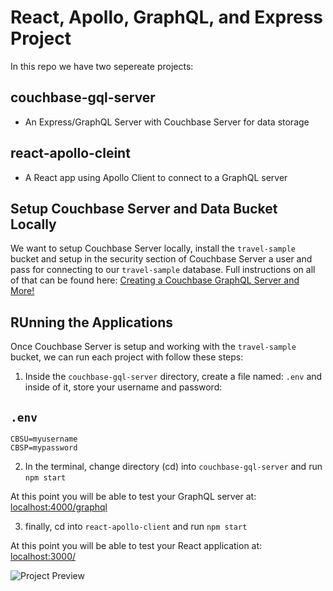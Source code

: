 # React, Apollo, GraphQL, and Express Project

In this repo we have two sepereate projects:

## couchbase-gql-server

- An Express/GraphQL Server with Couchbase Server for data storage

## react-apollo-cleint

- A React app using Apollo Client to connect to a GraphQL server

## Setup Couchbase Server and Data Bucket Locally

We want to setup Couchbase Server locally, install the `travel-sample` bucket and setup in the security section of Couchbase Server a user and pass for connecting to our `travel-sample` database. Full instructions on all of that can be found here:
[Creating a Couchbase GraphQL Server and More!](https://www.reactstateofmind.com/couchbase-graphql)

## RUnning the Applications

Once Couchbase Server is setup and working with the `travel-sample` bucket, we can run each project with follow these steps:

1. Inside the `couchbase-gql-server` directory, create a file named: `.env` and inside of it, store your username and password:

## `.env`
```
CBSU=myusername
CBSP=mypassword
```

2. In the terminal, change directory (cd) into `couchbase-gql-server` and run `npm start`

At this point you will be able to test your GraphQL server at: [localhost:4000/graphql](http://localhost:4000/graphql)

3. finally, cd into `react-apollo-client` and run `npm start`

At this point you will be able to test your React application at: [localhost:3000/](http://localhost:3000/)

![Project Preview](https://imgur.com/rXxRC4d.gif)